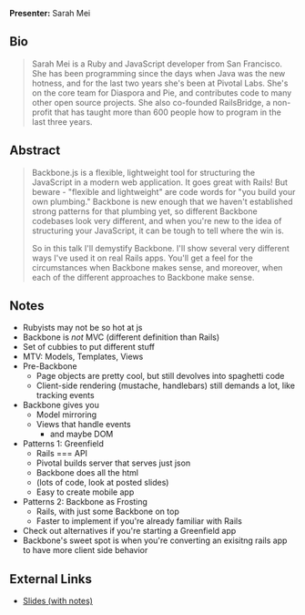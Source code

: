 **Presenter:** Sarah Mei

## Bio

> Sarah Mei is a Ruby and JavaScript developer from San Francisco. She has been programming since the days when Java was the new hotness, and for the last two years she's been at Pivotal Labs. She's on the core team for Diaspora and Pie, and contributes code to many other open source projects. She also co-founded RailsBridge, a non-profit that has taught more than 600 people how to program in the last three years.

## Abstract

> Backbone.js is a flexible, lightweight tool for structuring the JavaScript in a modern web application. It goes great with Rails! But beware - "flexible and lightweight" are code words for "you build your own plumbing." Backbone is new enough that we haven't established strong patterns for that plumbing yet, so different Backbone codebases look very different, and when you're new to the idea of structuring your JavaScript, it can be tough to tell where the win is.
>
> So in this talk I'll demystify Backbone. I'll show several very different ways I've used it on real Rails apps. You'll get a feel for the circumstances when Backbone makes sense, and moreover, when each of the different approaches to Backbone make sense.

## Notes

* Rubyists may not be so hot at js
* Backbone is _not_ MVC (different definition than Rails)
* Set of cubbies to put different stuff
* MTV: Models, Templates, Views
* Pre-Backbone
  * Page objects are pretty cool, but still devolves into spaghetti code
  * Client-side rendering (mustache, handlebars) still demands a lot, like tracking events
* Backbone gives you
  * Model mirroring
  * Views that handle events
    * and maybe DOM
* Patterns 1: Greenfield
  * Rails === API
  * Pivotal builds server that serves just json
  * Backbone does all the html
  * (lots of code, look at posted slides)
  * Easy to create mobile app
* Patterns 2: Backbone as Frosting
  * Rails, with just some Backbone on top
  * Faster to implement if you're already familiar with Rails
* Check out alternatives if you're starting a Greenfield app
* Backbone's sweet spot is when you're converting an exisitng rails app to have more client side behavior

## External Links

* [Slides (with notes)](http://speakerdeck.com/u/sarahmei/p/using-backbonejs-with-rails)
